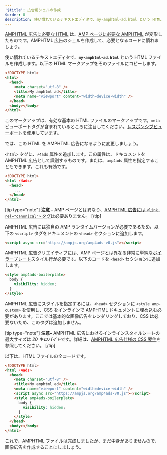```yaml
---
'$title': 広告用シェルの作成
$order: 0
description: 使い慣れているテキストエディタで、my-amphtml-ad.html という HTML ファイルを作成します。以下の HTML マークアップをそのファイルにコピーします。
---
```


[AMPHTML 広告に必要な HTML](../../../../documentation/guides-and-tutorials/learn/a4a_spec.md) は、[AMP ページに必要な AMPHTML](../../../../documentation/guides-and-tutorials/learn/spec/amphtml.md) が変形したものです。AMPHTML 広告のシェルを作成して、必要となるコードに慣れましょう。

使い慣れているテキストエディタで、**`my-amphtml-ad.html`** という HTML ファイルを作成します。以下の HTML マークアップをそのファイルにコピーします。

```html
<!DOCTYPE html>
<html>
  <head>
    <meta charset="utf-8" />
    <title>My amphtml ad</title>
    <meta name="viewport" content="width=device-width" />
  </head>
  <body></body>
</html>
```

このマークアップは、有効な基本の HTML ファイルのマークアップです。`meta` ビューポートタグが含まれているところに注目してください。[レスポンシブビューポート](../../../../documentation/guides-and-tutorials/develop/style_and_layout/responsive_design.md#controlling-the-viewport)を使用しています。

では、この HTML を AMPHTML 広告になるように変更しましょう。

`<html>` タグに、`⚡4ads` 属性を追加します。この属性は、ドキュメントを AMPHTML 広告として識別するものです。または、`amp4ads` 属性を指定することもできます。これも有効です。

```html
<!DOCTYPE html>
<html ⚡4ads>
  <head>
    ...
  </head>
</html>
```

[tip type="note"] **注意 –** AMP ページとは異なり、[AMPHTML 広告には `<link rel="canonical">` タグ](../../../../documentation/guides-and-tutorials/learn/a4a_spec.md#amphtml-ad-format-rules)は必要ありません。 [/tip]

AMPHTML 広告には独自の AMP ランタイムバージョンが必要であるため、以下の `<script>` タグをドキュメントの `<head>` セクションに追加します。

```html
<script async src="https://ampjs.org/amp4ads-v0.js"></script>
```

AMPHTML 広告クリエイティブには、AMP ページとは異なる非常に単純な[ボイラープレート](../../../../documentation/guides-and-tutorials/learn/a4a_spec.md#boilerplate)スタイル行が必要です。以下のコードを `<head>` セクションに追加します。

```html
<style amp4ads-boilerplate>
  body {
    visibility: hidden;
  }
</style>
```

AMPHTML 広告にスタイルを指定するには、`<head>` セクションに `<style amp-custom>` を使用し、CSS をインラインで AMPHTML ドキュメントに埋め込む必要があります。ここでは基本的な画像広告をレンダリングしており、CSS は必要ないため、このタグは追加しません。

[tip type="note"] **注意–** AMPHTML 広告におけるインラインスタイルシートの最大サイズは *20 キロバイト*です。詳細は、[AMPHTML 広告仕様の CSS 要件](../../../../documentation/guides-and-tutorials/learn/a4a_spec.md#css)を参照してください。 [/tip]

以下は、HTML ファイルの全コードです。

```html
<!DOCTYPE html>
<html ⚡4ads>
  <head>
    <meta charset="utf-8" />
    <title>My amphtml ad</title>
    <meta name="viewport" content="width=device-width" />
    <script async src="https://ampjs.org/amp4ads-v0.js"></script>
    <style amp4ads-boilerplate>
      body {
        visibility: hidden;
      }
    </style>
  </head>
  <body></body>
</html>
```

これで、AMPHTML ファイルは完成しましたが、まだ中身がありませんので、画像広告を作成することにしましょう。
